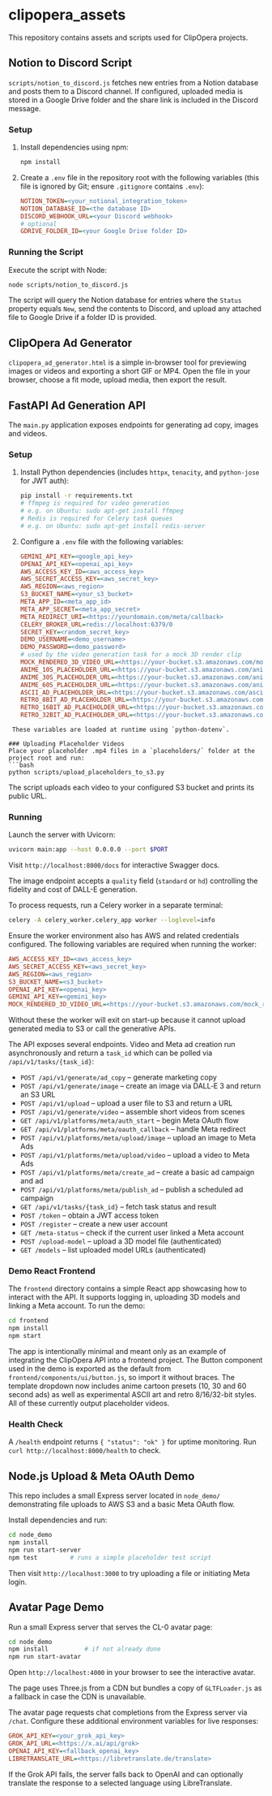 # clipopera_assets
This repository contains assets and scripts used for ClipOpera projects.

## Notion to Discord Script

`scripts/notion_to_discord.js` fetches new entries from a Notion database and posts them to a Discord channel. If configured, uploaded media is stored in a Google Drive folder and the share link is included in the Discord message.

### Setup

1. Install dependencies using npm:
   ```bash
   npm install
   ```
2. Create a `.env` file in the repository root with the following variables (this file is ignored by Git; ensure `.gitignore` contains `.env`):
   ```ini
   NOTION_TOKEN=<your_notional_integration_token>
   NOTION_DATABASE_ID=<the database ID>
   DISCORD_WEBHOOK_URL=<your Discord webhook>
   # optional
   GDRIVE_FOLDER_ID=<your Google Drive folder ID>
   ```

### Running the Script

Execute the script with Node:

```bash
node scripts/notion_to_discord.js
```

The script will query the Notion database for entries where the `Status` property equals `New`, send the contents to Discord, and upload any attached file to Google Drive if a folder ID is provided.

## ClipOpera Ad Generator

`clipopera_ad_generator.html` is a simple in-browser tool for previewing images or videos and exporting a short GIF or MP4. Open the file in your browser, choose a fit mode, upload media, then export the result.

## FastAPI Ad Generation API

The `main.py` application exposes endpoints for generating ad copy, images and videos.

### Setup

1. Install Python dependencies (includes `httpx`, `tenacity`, and `python-jose` for JWT auth):
   ```bash
   pip install -r requirements.txt
   # ffmpeg is required for video generation
   # e.g. on Ubuntu: sudo apt-get install ffmpeg
   # Redis is required for Celery task queues
   # e.g. on Ubuntu: sudo apt-get install redis-server
   ```
2. Configure a `.env` file with the following variables:
   ```ini
   GEMINI_API_KEY=<google_api_key>
   OPENAI_API_KEY=<openai_api_key>
   AWS_ACCESS_KEY_ID=<aws_access_key>
   AWS_SECRET_ACCESS_KEY=<aws_secret_key>
   AWS_REGION=<aws_region>
   S3_BUCKET_NAME=<your_s3_bucket>
   META_APP_ID=<meta_app_id>
   META_APP_SECRET=<meta_app_secret>
   META_REDIRECT_URI=<https://yourdomain.com/meta/callback>
   CELERY_BROKER_URL=redis://localhost:6379/0
   SECRET_KEY=<random_secret_key>
   DEMO_USERNAME=<demo_username>
   DEMO_PASSWORD=<demo_password>
   # used by the video generation task for a mock 3D render clip
   MOCK_RENDERED_3D_VIDEO_URL=<https://your-bucket.s3.amazonaws.com/mock_render.mp4>
   ANIME_10S_PLACEHOLDER_URL=<https://your-bucket.s3.amazonaws.com/anime10.mp4>
   ANIME_30S_PLACEHOLDER_URL=<https://your-bucket.s3.amazonaws.com/anime30.mp4>
   ANIME_60S_PLACEHOLDER_URL=<https://your-bucket.s3.amazonaws.com/anime60.mp4>
   ASCII_AD_PLACEHOLDER_URL=<https://your-bucket.s3.amazonaws.com/ascii.mp4>
   RETRO_8BIT_AD_PLACEHOLDER_URL=<https://your-bucket.s3.amazonaws.com/8bit.mp4>
   RETRO_16BIT_AD_PLACEHOLDER_URL=<https://your-bucket.s3.amazonaws.com/16bit.mp4>
   RETRO_32BIT_AD_PLACEHOLDER_URL=<https://your-bucket.s3.amazonaws.com/32bit.mp4>
  ```
   These variables are loaded at runtime using `python-dotenv`.

### Uploading Placeholder Videos
Place your placeholder .mp4 files in a `placeholders/` folder at the project root and run:
```bash
python scripts/upload_placeholders_to_s3.py
```
The script uploads each video to your configured S3 bucket and prints its public URL.

### Running

Launch the server with Uvicorn:

```bash
uvicorn main:app --host 0.0.0.0 --port $PORT
```

Visit `http://localhost:8000/docs` for interactive Swagger docs.

The image endpoint accepts a `quality` field (`standard` or `hd`) controlling
the fidelity and cost of DALL-E generation.

To process requests, run a Celery worker in a separate terminal:

```bash
celery -A celery_worker.celery_app worker --loglevel=info
```
Ensure the worker environment also has AWS and related credentials configured.
The following variables are required when running the worker:

```ini
AWS_ACCESS_KEY_ID=<aws_access_key>
AWS_SECRET_ACCESS_KEY=<aws_secret_key>
AWS_REGION=<aws_region>
S3_BUCKET_NAME=<s3_bucket>
OPENAI_API_KEY=<openai_key>
GEMINI_API_KEY=<gemini_key>
MOCK_RENDERED_3D_VIDEO_URL=<https://your-bucket.s3.amazonaws.com/mock_render.mp4>
```

Without these the worker will exit on start-up because it cannot upload
generated media to S3 or call the generative APIs.

The API exposes several endpoints. Video and Meta ad creation run asynchronously and return a `task_id` which can be polled via `/api/v1/tasks/{task_id}`:

* `POST /api/v1/generate/ad_copy` – generate marketing copy
* `POST /api/v1/generate/image` – create an image via DALL‑E 3 and return an S3 URL
* `POST /api/v1/upload` – upload a user file to S3 and return a URL
* `POST /api/v1/generate/video` – assemble short videos from scenes
* `GET /api/v1/platforms/meta/auth_start` – begin Meta OAuth flow
* `GET /api/v1/platforms/meta/oauth_callback` – handle Meta redirect
* `POST /api/v1/platforms/meta/upload/image` – upload an image to Meta Ads
* `POST /api/v1/platforms/meta/upload/video` – upload a video to Meta Ads
* `POST /api/v1/platforms/meta/create_ad` – create a basic ad campaign and ad
* `POST /api/v1/platforms/meta/publish_ad` – publish a scheduled ad campaign
* `GET /api/v1/tasks/{task_id}` – fetch task status and result
* `POST /token` – obtain a JWT access token
* `POST /register` – create a new user account
* `GET /meta-status` – check if the current user linked a Meta account
* `POST /upload-model` – upload a 3D model file (authenticated)
* `GET /models` – list uploaded model URLs (authenticated)

### Demo React Frontend

The `frontend` directory contains a simple React app showcasing how to interact
with the API. It supports logging in, uploading 3D models and linking a Meta
account. To run the demo:

```bash
cd frontend
npm install
npm start
```

The app is intentionally minimal and meant only as an example of integrating the
ClipOpera API into a frontend project. The Button component used in the demo is exported as the default from `frontend/components/ui/button.js`, so import it without braces.
The template dropdown now includes anime cartoon presets (10, 30 and 60 second ads) as well as experimental ASCII art and retro 8/16/32-bit styles. All of these currently output placeholder videos.

### Health Check

A `/health` endpoint returns `{ "status": "ok" }` for uptime monitoring.
Run `curl http://localhost:8000/health` to check.

## Node.js Upload & Meta OAuth Demo

This repo includes a small Express server located in `node_demo/` demonstrating file uploads to AWS S3 and a basic Meta OAuth flow.

Install dependencies and run:

```bash
cd node_demo
npm install
npm run start-server
npm test         # runs a simple placeholder test script
```

Then visit `http://localhost:3000` to try uploading a file or initiating Meta login.

## Avatar Page Demo

Run a small Express server that serves the CL-0 avatar page:

```bash
cd node_demo
npm install          # if not already done
npm run start-avatar
```

Open `http://localhost:4000` in your browser to see the interactive avatar.

The page uses Three.js from a CDN but bundles a copy of `GLTFLoader.js` as a
fallback in case the CDN is unavailable.

The avatar page requests chat completions from the Express server via `/chat`.
Configure these additional environment variables for live responses:

```ini
GROK_API_KEY=<your_grok_api_key>
GROK_API_URL=<https://x.ai/api/grok>
OPENAI_API_KEY=<fallback_openai_key>
LIBRETRANSLATE_URL=<https://libretranslate.de/translate>
```

If the Grok API fails, the server falls back to OpenAI and can optionally
translate the response to a selected language using LibreTranslate.
